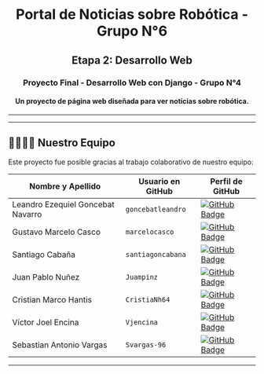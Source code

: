 <div align="center">

# Portal de Noticias sobre Robótica - Grupo N°6 

## Etapa 2: Desarrollo Web

### Proyecto Final - Desarrollo Web con Django - Grupo N°4

#### Un proyecto de página web diseñada para ver noticias sobre robótica.


---

</div>

---

## 👩‍💻👨‍💻 Nuestro Equipo

Este proyecto fue posible gracias al trabajo colaborativo de nuestro equipo:

| Nombre y Apellido             | Usuario en GitHub                                     | Perfil de GitHub                                                                                                                              |
| ----------------------------- | ----------------------------- | --------------------------------------------------------------------------------------------------------------------------------------------- |
| Leandro Ezequiel Goncebat Navarro | `goncebatleandro`         | [![GitHub Badge](https://img.shields.io/badge/GitHub-121011?style=for-the-badge&logo=github&logoColor=white)](https://github.com/goncebatleandro)|
| Gustavo Marcelo Casco         | `marcelocasco`                | [![GitHub Badge](https://img.shields.io/badge/GitHub-121011?style=for-the-badge&logo=github&logoColor=white)](https://github.com/marcelocasco)|
| Santiago Cabaña               | `santiagoncabana`             | [![GitHub Badge](https://img.shields.io/badge/GitHub-121011?style=for-the-badge&logo=github&logoColor=white)](https://github.com/santiagoncabana)|
| Juan Pablo Nuñez              | `Juampinz`                    | [![GitHub Badge](https://img.shields.io/badge/GitHub-121011?style=for-the-badge&logo=github&logoColor=white)](https://github.com/Juampinz)    |
| Cristian Marco Hantis         | `CristiaNh64`                 | [![GitHub Badge](https://img.shields.io/badge/GitHub-121011?style=for-the-badge&logo=github&logoColor=white)](https://github.com/CristiaNh64) |
| Víctor Joel Encina            | `Vjencina`                    | [![GitHub Badge](https://img.shields.io/badge/GitHub-121011?style=for-the-badge&logo=github&logoColor=white)](https://github.com/Vjencina)    |
| Sebastian Antonio Vargas      | `Svargas-96`                  | [![GitHub Badge](https://img.shields.io/badge/GitHub-121011?style=for-the-badge&logo=github&logoColor=white)](https://github.com/Svargas-96)  |


---

</div>
